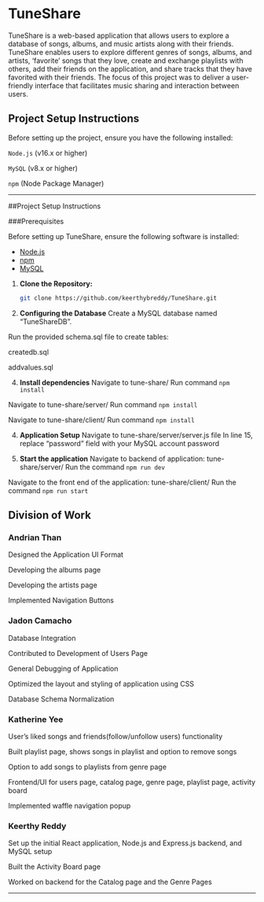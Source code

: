 # TuneShare

TuneShare is a web-based application that allows users to explore a database of songs, albums, and music artists along with their friends. TuneShare enables users to explore different genres of songs, albums, and artists, ‘favorite’ songs that they love, create and exchange playlists with others, add their friends on the application, and share tracks that they have favorited with their friends. The focus of this project was to deliver a user-friendly interface that facilitates music sharing and interaction between users.

## Project Setup Instructions

Before setting up the project, ensure you have the following installed:

`Node.js` (v16.x or higher)

`MySQL` (v8.x or higher)

`npm` (Node Package Manager)

---
##Project Setup Instructions 

###Prerequisites

Before setting up TuneShare, ensure the following software is installed:

- [Node.js](https://nodejs.org/)
- [npm](https://www.npmjs.com/)
- [MySQL](https://www.mysql.com/)

1. **Clone the Repository:**
   ```bash
   git clone https://github.com/keerthybreddy/TuneShare.git

2. **Configuring the Database**
Create a MySQL database named “TuneShareDB”.

Run the provided schema.sql file to create tables:

createdb.sql

addvalues.sql

4. **Install dependencies**
Navigate to tune-share/ 
Run command `npm install`

Navigate to tune-share/server/
Run command `npm install`

Navigate to tune-share/client/
Run command `npm install`

4. **Application Setup**
Navigate to tune-share/server/server.js file
In line 15, replace “password” field with your MySQL account password

5. **Start the application**
Navigate to backend of application: tune-share/server/
Run the command `npm run dev`

Navigate to the front end of the application: tune-share/client/
Run the command `npm run start`


## Division of Work

### Andrian Than
Designed the Application UI Format


Developing the albums page


Developing the artists page


Implemented Navigation Buttons




### Jadon Camacho
Database Integration


Contributed to Development of Users Page


General Debugging of Application


Optimized the layout and styling of application using CSS 


Database Schema Normalization


### Katherine Yee
User’s liked songs and friends(follow/unfollow users) functionality


Built playlist page, shows songs in playlist and option to remove songs


Option to add songs to playlists from genre page


Frontend/UI for users page, catalog page, genre page, playlist page, activity board


Implemented waffle navigation popup

### Keerthy Reddy
Set up the initial React application, Node.js and Express.js backend, and MySQL setup


Built the Activity Board page


Worked on backend for the Catalog page and the Genre Pages

---

